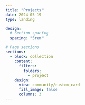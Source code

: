 ```yaml
---
title: "Projects"
date: 2024-05-19
type: landing

design:
  # Section spacing
  spacing: "5rem"

# Page sections
sections:
  - block: collection
    content:
      filters:
        folders:
          - project
    design:
      view: community/custom_card
      fill_image: false
      columns: 3
---
```

